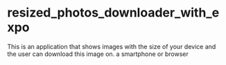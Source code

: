 # resized_photos_downloader_with_expo
This is an application that shows images with the size of your device and the user can download this image on. a smartphone or browser
